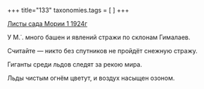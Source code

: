 +++
title="133"
taxonomies.tags = [
]
+++


[Листы сада Мории 1 1924г](/agni/1924)




У М.˙. много башен и явлений стражи по склонам Гималаев.   



Считайте — никто без спутников не пройдёт снежную стражу.   



Гиганты среди льдов следят за рекою мира.   



Льды чистым огнём цветут, и воздух насыщен озоном.   


